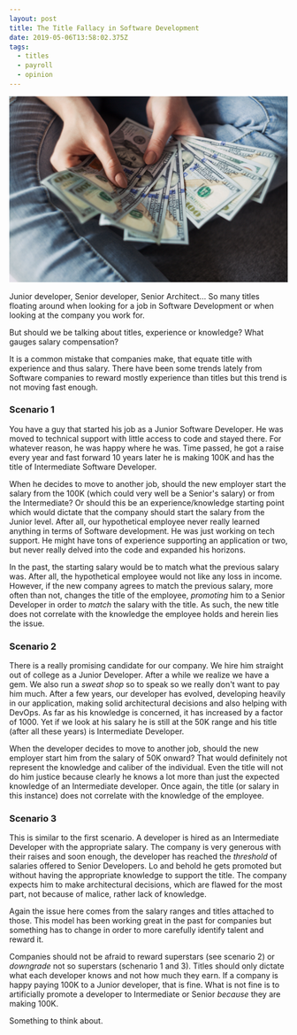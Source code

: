 ```yaml
---
layout: post
title: The Title Fallacy in Software Development
date: 2019-05-06T13:58:02.375Z
tags:
  - titles
  - payroll
  - opinion
---
```

![](/assets/files/accounting-balance-bank-notes-2068975.jpg)

Junior developer, Senior developer, Senior Architect... So many titles floating around when looking for a job in Software Development or when looking at the company you work for.

But should we be talking about titles, experience or knowledge? What gauges salary compensation?

It is a common mistake that companies make, that equate title with experience and thus salary. There have been some trends lately from Software companies to reward mostly experience than titles but this trend is not moving fast enough.

### Scenario 1

You have a guy that started his job as a Junior Software Developer. He was moved to technical support with little access to code and stayed there. For whatever reason, he was happy where he was. Time passed, he got a raise every year and fast forward 10 years later he is making 100K and has the title of Intermediate Software Developer.

When he decides to move to another job, should the new employer start the salary from the 100K (which could very well be a Senior's salary) or from the Intermediate? Or should this be an experience/knowledge starting point which would dictate that the company should start the salary from the Junior level. After all, our hypothetical employee never really learned anything in terms of Software development. He was just working on tech support. He might have tons of experience supporting an application or two, but never really delved into the code and expanded his horizons.

In the past, the starting salary would be to match what the previous salary was. After all, the hypothetical employee would not like any loss in income. However, if the new company agrees to match the previous salary, more often than not, changes the title of the employee, _promoting_ him to a Senior Developer in order to _match_ the salary with the title. As such, the new title does not correlate with the knowledge the employee holds and herein lies the issue.

### Scenario 2

There is a really promising candidate for our company. We hire him straight out of college as a Junior Developer. After a while we realize we have a gem. We also run a _sweat shop_ so to speak so we really don't want to pay him much. After a few years, our developer has evolved, developing heavily in our application, making solid architectural decisions and also helping with DevOps. As far as his knowledge is concerned, it has increased by a factor of 1000. Yet if we look at his salary he is still at the 50K range and his title (after all these years) is Intermediate Developer.

When the developer decides to move to another job, should the new employer start him from the salary of 50K onward? That would definitely not represent the knowledge and caliber of the individual. Even the title will not do him justice because clearly he knows a lot more than just the expected knowledge of an Intermediate developer. Once again, the title (or salary in this instance) does not correlate with the knowledge of the employee.

### Scenario 3

This is similar to the first scenario. A developer is hired as an Intermediate Developer with the appropriate salary. The company is very generous with their raises and soon enough, the developer has reached the _threshold_ of salaries offered to Senior Developers. Lo and behold he gets promoted but without having the appropriate knowledge to support the title. The company expects him to make architectural decisions, which are flawed for the most part, not because of malice, rather lack of knowledge.

Again the issue here comes from the salary ranges and titles attached to those. This model has been working great in the past for companies but something has to change in order to more carefully identify talent and reward it.

Companies should not be afraid to reward superstars (see scenario 2) or _downgrade_ not so superstars (schenario 1 and 3). Titles should only dictate what each developer knows and not how much they earn. If a company is happy paying 100K to a Junior developer, that is fine. What is not fine is to artificially promote a developer to Intermediate or Senior _because_ they are making 100K.

Something to think about.
